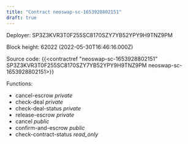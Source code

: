 ```yaml
---
title: "Contract neoswap-sc-1653928802151"
draft: true
---
```

Deployer: SP3Z3KVR3T0F255SC8170SZY7YB52YPY9H9TNZ9PM


 



Block height: 62022 (2022-05-30T16:46:16.000Z)

Source code: {{<contractref "neoswap-sc-1653928802151" SP3Z3KVR3T0F255SC8170SZY7YB52YPY9H9TNZ9PM neoswap-sc-1653928802151>}}

Functions:

* cancel-escrow _private_
* check-deal _private_
* check-deal-status _private_
* release-escrow _private_
* cancel _public_
* confirm-and-escrow _public_
* check-contract-status _read_only_

